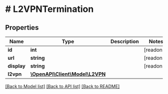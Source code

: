 # # L2VPNTermination

## Properties

Name | Type | Description | Notes
------------ | ------------- | ------------- | -------------
**id** | **int** |  | [readonly]
**url** | **string** |  | [readonly]
**display** | **string** |  | [readonly]
**l2vpn** | [**\OpenAPI\Client\Model\L2VPN**](L2VPN.md) |  |

[[Back to Model list]](../../README.md#models) [[Back to API list]](../../README.md#endpoints) [[Back to README]](../../README.md)
